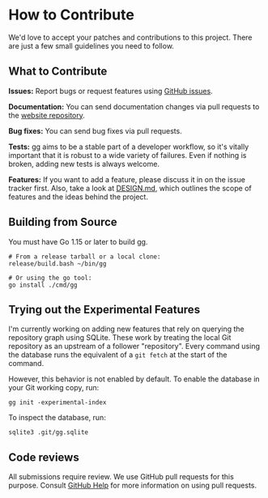 # How to Contribute

We'd love to accept your patches and contributions to this project. There are
just a few small guidelines you need to follow.

## What to Contribute

**Issues:** Report bugs or request features using [GitHub issues][issues].

**Documentation:** You can send documentation changes via pull requests to the
[website repository][].

**Bug fixes:** You can send bug fixes via pull requests.

**Tests:** gg aims to be a stable part of a developer workflow, so it's vitally
important that it is robust to a wide variety of failures.  Even if nothing is
broken, adding new tests is always welcome.

**Features:** If you want to add a feature, please discuss it in on the issue
tracker first. Also, take a look at [DESIGN.md][], which outlines the scope of
features and the ideas behind the project.

[DESIGN.md]: https://github.com/gg-scm/gg/blob/main/DESIGN.md
[issues]: https://github.com/gg-scm/gg/issues
[website repository]: https://github.com/gg-scm/gg-scm.io

## Building from Source

You must have Go 1.15 or later to build gg.

```
# From a release tarball or a local clone:
release/build.bash ~/bin/gg

# Or using the go tool:
go install ./cmd/gg
```

## Trying out the Experimental Features

I'm currently working on adding new features that rely on querying the
repository graph using SQLite. These work by treating the local Git repository
as an upstream of a follower "repository". Every command using the database runs
the equivalent of a `git fetch` at the start of the command.

However, this behavior is not enabled by default. To enable the database in your
Git working copy, run:

```shell
gg init -experimental-index
```

To inspect the database, run:

```shell
sqlite3 .git/gg.sqlite
```

## Code reviews

All submissions require review. We use GitHub pull requests for this purpose.
Consult [GitHub Help](https://help.github.com/articles/about-pull-requests/) for
more information on using pull requests.

